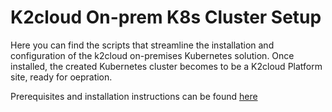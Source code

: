 # K2cloud On-prem K8s Cluster Setup

Here you can find the scripts that streamline the installation and configuration of the k2cloud on-premises Kubernetes solution. Once installed, the created Kubernetes cluster becomes to be a K2cloud Platform site, ready for oepration.

Prerequisites and installation instructions can be found [here](https://support.k2view.com/Academy/articles/98_maintenance_and_operational/Hardware/2_All_Environments/04_Requirements%20and%20Prerequisites%20for%20K2cloud%20on-prem%20K8s%20Installation.html)
